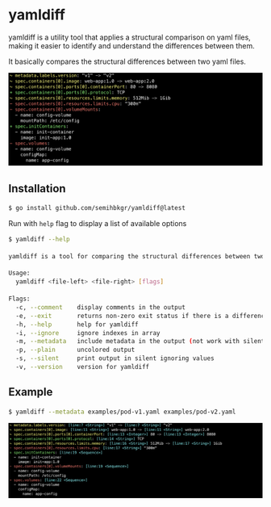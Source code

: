 # yamldiff

yamldiff is a utility tool that applies a structural comparison on yaml files, making it easier to identify and understand the differences between them.

It basically compares the structural differences between two yaml files.

![example](images/example.png)

## Installation

```bash
$ go install github.com/semihbkgr/yamldiff@latest
```

Run with `help` flag to display a list of available options

``` bash
$ yamldiff --help

yamldiff is a tool for comparing the structural differences between two yaml files

Usage:
  yamldiff <file-left> <file-right> [flags]

Flags:
  -c, --comment    display comments in the output
  -e, --exit       returns non-zero exit status if there is a difference between yaml files
  -h, --help       help for yamldiff
  -i, --ignore     ignore indexes in array
  -m, --metadata   include metadata in the output (not work with silent flag)
  -p, --plain      uncolored output
  -s, --silent     print output in silent ignoring values
  -v, --version    version for yamldiff

```

## Example

```bash
$ yamldiff --metadata examples/pod-v1.yaml examples/pod-v2.yaml
```

![example-metadata](images/example-metadata.png)
